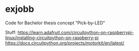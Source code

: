 # exjobb
Code for Bachelor thesis concept "Pick-by-LED"

Stuff:
https://learn.adafruit.com/circuitpython-on-raspberrypi-linux/installing-circuitpython-on-raspberry-pi
https://docs.circuitpython.org/projects/motorkit/en/latest/
